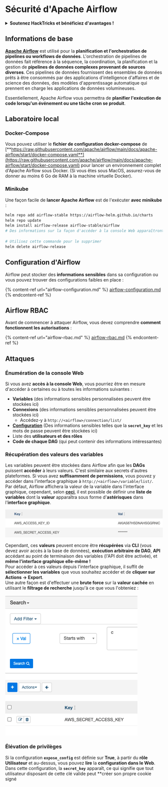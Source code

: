 # Sécurité d'Apache Airflow

<details>

<summary><strong>Soutenez HackTricks et bénéficiez d'avantages !</strong></summary>

* Si vous souhaitez voir votre **entreprise annoncée dans HackTricks** ou si vous souhaitez accéder à la **dernière version de PEASS ou télécharger HackTricks en PDF**, consultez les [**PLANS D'ABONNEMENT**](https://github.com/sponsors/carlospolop) !
* Obtenez le [**swag officiel PEASS & HackTricks**](https://peass.creator-spring.com)
* Découvrez [**The PEASS Family**](https://opensea.io/collection/the-peass-family), notre collection d'[**NFTs**](https://opensea.io/collection/the-peass-family) exclusifs
* **Rejoignez le** 💬 [**groupe Discord**](https://discord.gg/hRep4RUj7f) ou le [**groupe Telegram**](https://t.me/peass) ou **suivez** moi sur **Twitter** 🐦 [**@carlospolopm**](https://twitter.com/carlospolopm).

</details>

## Informations de base

[**Apache Airflow**](https://airflow.apache.org) est utilisé pour la **planification et l'orchestration de pipelines ou workflows de données**. L'orchestration de pipelines de données fait référence à la séquence, la coordination, la planification et la gestion de **pipelines de données complexes provenant de sources diverses**. Ces pipelines de données fournissent des ensembles de données prêts à être consommés par des applications d'intelligence d'affaires et de science des données, des modèles d'apprentissage automatique qui prennent en charge les applications de données volumineuses.

Essentiellement, Apache Airflow vous permettra de **planifier l'exécution de code lorsqu'un événement ou une tâche cron se produit**.

## Laboratoire local

### Docker-Compose

Vous pouvez utiliser le **fichier de configuration docker-compose** de [**https://raw.githubusercontent.com/apache/airflow/main/docs/apache-airflow/start/docker-compose.yaml**](https://raw.githubusercontent.com/apache/airflow/main/docs/apache-airflow/start/docker-compose.yaml) pour lancer un environnement complet d'Apache Airflow sous Docker. (Si vous êtes sous MacOS, assurez-vous de donner au moins 6 Go de RAM à la machine virtuelle Docker).

### Minikube

Une façon facile de **lancer Apache Airflow** est de l'exécuter **avec minikube** :

```bash
helm repo add airflow-stable https://airflow-helm.github.io/charts
helm repo update
helm install airflow-release airflow-stable/airflow
# Des informations sur la façon d'accéder à la console Web apparaîtront après cette commande

# Utilisez cette commande pour le supprimer
helm delete airflow-release
```

## Configuration d'Airflow

Airflow peut stocker des **informations sensibles** dans sa configuration ou vous pouvez trouver des configurations faibles en place :

{% content-ref url="airflow-configuration.md" %}
[airflow-configuration.md](airflow-configuration.md)
{% endcontent-ref %}

## Airflow RBAC

Avant de commencer à attaquer Airflow, vous devez comprendre **comment fonctionnent les autorisations** :

{% content-ref url="airflow-rbac.md" %}
[airflow-rbac.md](airflow-rbac.md)
{% endcontent-ref %}

## Attaques

### Énumération de la console Web

Si vous avez **accès à la console Web**, vous pourriez être en mesure d'accéder à certaines ou à toutes les informations suivantes :

* **Variables** (des informations sensibles personnalisées peuvent être stockées ici)
* **Connexions** (des informations sensibles personnalisées peuvent être stockées ici)
  * Accédez-y à `http://<airflow>/connection/list/`
* [**Configuration**](./#airflow-configuration) (Des informations sensibles telles que la **`secret_key`** et les mots de passe peuvent être stockées ici)
* Liste des **utilisateurs et des rôles**
* **Code de chaque DAG** (qui peut contenir des informations intéressantes)

### Récupération des valeurs des variables

Les variables peuvent être stockées dans Airflow afin que les **DAGs** puissent **accéder** à leurs valeurs. C'est similaire aux secrets d'autres plateformes. Si vous avez **suffisamment de permissions**, vous pouvez y accéder dans l'interface graphique à `http://<airflow>/variable/list/`.\
Par défaut, Airflow affichera la valeur de la variable dans l'interface graphique, cependant, selon [**ceci**](https://marclamberti.com/blog/variables-with-apache-airflow/), il est possible de définir une **liste de variables** dont la **valeur** apparaîtra sous forme d'**astérisques** dans l'**interface graphique**.

![](<../../.gitbook/assets/image (79).png>)

Cependant, ces **valeurs** peuvent encore être **récupérées** via **CLI** (vous devez avoir accès à la base de données), **exécution arbitraire de DAG**, **API** accédant au point de terminaison des variables (l'API doit être activée), et **même l'interface graphique elle-même !**\
Pour accéder à ces valeurs depuis l'interface graphique, il suffit de **sélectionner les variables** que vous souhaitez accéder et de **cliquer sur Actions -> Export**.\
Une autre façon est d'effectuer une **brute force** sur la **valeur cachée** en utilisant le **filtrage de recherche** jusqu'à ce que vous l'obteniez :

![](<../../.gitbook/assets/image (30).png>)

### Élévation de privilèges

Si la configuration **`expose_config`** est définie sur **True**, à partir du **rôle Utilisateur** et au-dessus, vous pouvez **lire** la **configuration dans le Web**. Dans cette configuration, la **`secret_key`** apparaît, ce qui signifie que tout utilisateur disposant de cette clé valide peut **créer son propre cookie signé